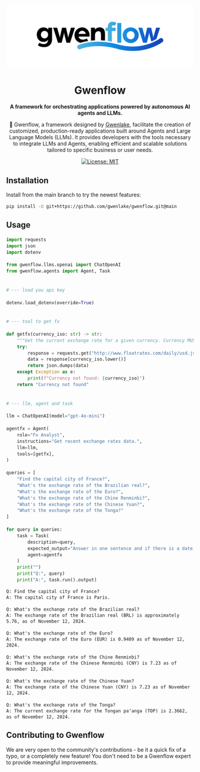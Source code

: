 <div align="center">

![Logo of Gwenflow](./docs/images/gwenflow-gh.png)

# **Gwenflow**

**A framework for orchestrating applications powered by autonomous AI agents and LLMs.**

🤖 Gwenflow, a framework designed by [Gwenlake](https://gwenlake.com), 
facilitate the creation of customized, production-ready applications built around Agents and
Large Language Models (LLMs). It provides developers with the tools necessary to integrate LLMs and Agents, enabling efficient and scalable solutions tailored to specific business or user needs.

[![License: MIT](https://img.shields.io/badge/License-MIT-green.svg)](https://opensource.org/licenses/MIT)

</div>



## Installation

Install from the main branch to try the newest features:

```bash
pip install -U git+https://github.com/gwenlake/gwenflow.git@main
```

## Usage

```python
import requests
import json
import dotenv

from gwenflow.llms.openai import ChatOpenAI
from gwenflow.agents import Agent, Task


# --- load you api key

dotenv.load_dotenv(override=True)


# --- tool to get fx

def getfx(currency_iso: str) -> str:
    """Get the current exchange rate for a given currency. Currency MUST be in iso format."""
    try:
        response = requests.get("http://www.floatrates.com/daily/usd.json").json()
        data = response[currency_iso.lower()]
        return json.dumps(data)
    except Exception as e:
        print(f"Currency not found: {currency_iso}")
    return "Currency not found"


# --- llm, agent and task

llm = ChatOpenAI(model="gpt-4o-mini")

agentfx = Agent(
    role="Fx Analyst",
    instructions="Get recent exchange rates data.",
    llm=llm,
    tools=[getfx],
)

queries = [
    "Find the capital city of France?",
    "What's the exchange rate of the Brazilian real?",
    "What's the exchange rate of the Euro?",
    "What's the exchange rate of the Chine Renminbi?",
    "What's the exchange rate of the Chinese Yuan?",
    "What's the exchange rate of the Tonga?"
]

for query in queries:
    task = Task(
        description=query,
        expected_output="Answer in one sentence and if there is a date, mention this date.",
        agent=agentfx
    )
    print("")
    print("Q:", query)
    print("A:", task.run().output)
```

```
Q: Find the capital city of France?
A: The capital city of France is Paris.

Q: What's the exchange rate of the Brazilian real?
A: The exchange rate of the Brazilian real (BRL) is approximately 5.76, as of November 12, 2024.

Q: What's the exchange rate of the Euro?
A: The exchange rate of the Euro (EUR) is 0.9409 as of November 12, 2024.

Q: What's the exchange rate of the Chine Renminbi?
A: The exchange rate of the Chinese Renminbi (CNY) is 7.23 as of November 12, 2024.

Q: What's the exchange rate of the Chinese Yuan?
A: The exchange rate of the Chinese Yuan (CNY) is 7.23 as of November 12, 2024.

Q: What's the exchange rate of the Tonga?
A: The current exchange rate for the Tongan paʻanga (TOP) is 2.3662, as of November 12, 2024.
```

## Contributing to Gwenflow

We are very open to the community's contributions - be it a quick fix of a typo, or a completely new feature! You don't need to be a Gwenflow expert to provide meaningful improvements.
